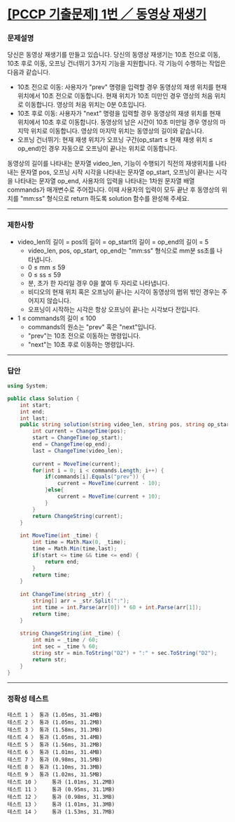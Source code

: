 # <a href="https://school.programmers.co.kr/learn/courses/30/lessons/340213">[PCCP 기출문제] 1번 ／ 동영상 재생기</a>

### 문제설명

당신은 동영상 재생기를 만들고 있습니다. 당신의 동영상 재생기는 10초 전으로 이동, 10초 후로 이동, 오프닝 건너뛰기 3가지 기능을 지원합니다. 각 기능이 수행하는 작업은 다음과 같습니다.

 - 10초 전으로 이동: 사용자가 "prev" 명령을 입력할 경우 동영상의 재생 위치를 현재 위치에서 10초 전으로 이동합니다. 현재 위치가 10초 미만인 경우 영상의 처음 위치로 이동합니다. 영상의 처음 위치는 0분 0초입니다.
 - 10초 후로 이동: 사용자가 "next" 명령을 입력할 경우 동영상의 재생 위치를 현재 위치에서 10초 후로 이동합니다. 동영상의 남은 시간이 10초 미만일 경우 영상의 마지막 위치로 이동합니다. 영상의 마지막 위치는 동영상의 길이와 같습니다.
 - 오프닝 건너뛰기: 현재 재생 위치가 오프닝 구간(op_start ≤ 현재 재생 위치 ≤ op_end)인 경우 자동으로 오프닝이 끝나는 위치로 이동합니다.

동영상의 길이를 나타내는 문자열 video_len, 기능이 수행되기 직전의 재생위치를 나타내는 문자열 pos, 오프닝 시작 시각을 나타내는 문자열 op_start, 오프닝이 끝나는 시각을 나타내는 문자열 op_end, 사용자의 입력을 나타내는 1차원 문자열 배열 commands가 매개변수로 주어집니다. 이때 사용자의 입력이 모두 끝난 후 동영상의 위치를 "mm:ss" 형식으로 return 하도록 solution 함수를 완성해 주세요.

***

### 제한사항

 - video_len의 길이 = pos의 길이 = op_start의 길이 = op_end의 길이 = 5
   - video_len, pos, op_start, op_end는 "mm:ss" 형식으로 mm분 ss초를 나타냅니다.
   - 0 ≤ mm ≤ 59
   - 0 ≤ ss ≤ 59
   - 분, 초가 한 자리일 경우 0을 붙여 두 자리로 나타냅니다.
   - 비디오의 현재 위치 혹은 오프닝이 끝나는 시각이 동영상의 범위 밖인 경우는 주어지지 않습니다.
   - 오프닝이 시작하는 시각은 항상 오프닝이 끝나는 시각보다 전입니다.
 - 1 ≤ commands의 길이 ≤ 100
   - commands의 원소는 "prev" 혹은 "next"입니다.
   - "prev"는 10초 전으로 이동하는 명령입니다.
   - "next"는 10초 후로 이동하는 명령입니다.

***

### 답안
``` csharp
using System;

public class Solution {
    int start;
    int end;
    int last;
    public string solution(string video_len, string pos, string op_start, string op_end, string[] commands) {
        int current = ChangeTime(pos);
        start = ChangeTime(op_start);
        end = ChangeTime(op_end);
        last = ChangeTime(video_len);
        
        current = MoveTime(current);
        for(int i = 0; i < commands.Length; i++) {
            if(commands[i].Equals("prev")) {
                current = MoveTime(current - 10);
            }else{
                current = MoveTime(current + 10);
            }
        }
        return ChangeString(current);
    }
    
    int MoveTime(int _time) {
        int time = Math.Max(0, _time);
        time = Math.Min(time,last);
        if(start <= time && time <= end) {
            return end;
        }
        return time;
    }
    
    int ChangeTime(string _str) {
        string[] arr = _str.Split(":");
        int time = int.Parse(arr[0]) * 60 + int.Parse(arr[1]);
        return time;
    }
    
    string ChangeString(int _time) {
        int min = _time / 60;
        int sec = _time % 60;
        string str = min.ToString("D2") + ":" + sec.ToString("D2");
        return str;
    }
}
```

***

### 정확성 테스트
```
테스트 1 〉	통과 (1.05ms, 31.4MB)
테스트 2 〉	통과 (1.05ms, 31.2MB)
테스트 3 〉	통과 (1.58ms, 31.3MB)
테스트 4 〉	통과 (1.05ms, 31.4MB)
테스트 5 〉	통과 (1.56ms, 31.2MB)
테스트 6 〉	통과 (1.01ms, 31.4MB)
테스트 7 〉	통과 (0.98ms, 31.5MB)
테스트 8 〉	통과 (1.10ms, 31.3MB)
테스트 9 〉	통과 (1.02ms, 31.5MB)
테스트 10 〉	통과 (1.01ms, 31.2MB)
테스트 11 〉	통과 (0.95ms, 31.1MB)
테스트 12 〉	통과 (0.98ms, 31.3MB)
테스트 13 〉	통과 (1.01ms, 31.3MB)
테스트 14 〉	통과 (1.53ms, 31.7MB)
```